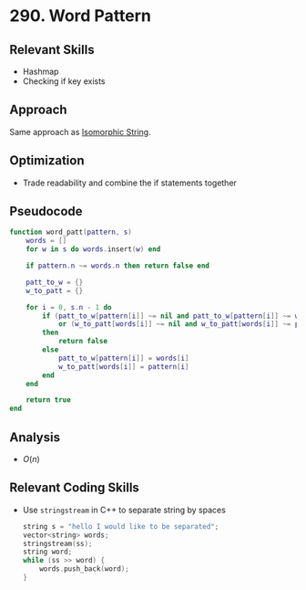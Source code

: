  # 290. Word Pattern

## Relevant Skills

- Hashmap
- Checking if key exists

## Approach

Same approach as [Isomorphic String](./0205-isomorphic-str.md).

## Optimization

- Trade readability and combine the if statements together

## Pseudocode

```lua
function word_patt(pattern, s)
    words = []
    for w in s do words.insert(w) end

    if pattern.n ~= words.n then return false end

    patt_to_w = {}
    w_to_patt = {}

    for i = 0, s.n - 1 do
        if (patt_to_w[pattern[i]] ~= nil and patt_to_w[pattern[i]] ~= words[i])
            or (w_to_patt[words[i]] ~= nil and w_to_patt[words[i]] ~= pattern[i])
        then
            return false
        else
            patt_to_w[pattern[i]] = words[i]
            w_to_patt[words[i]] = pattern[i]
        end
    end

    return true
end
```

## Analysis

- $O(n)$

## Relevant Coding Skills

- Use `stringstream` in C++ to separate string by spaces
    ```cpp
    string s = "hello I would like to be separated";
    vector<string> words;
    stringstream(ss);
    string word;
    while (ss >> word) {
        words.push_back(word);
    }
    ```

